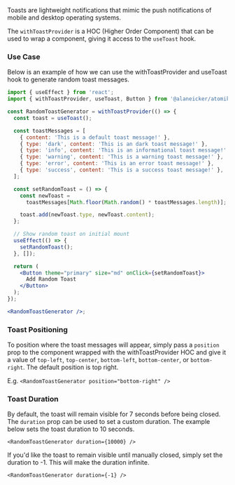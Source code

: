 Toasts are lightweight notifications that mimic the push notifications of mobile and desktop operating systems.

The `withToastProvider` is a HOC (Higher Order Component) that can be used to wrap a component, giving it access to the `useToast` hook.

### Use Case

Below is an example of how we can use the withToastProvider and useToast hook to generate random toast messages.

```jsx
import { useEffect } from 'react';
import { withToastProvider, useToast, Button } from '@alaneicker/atomik-ui';

const RandomToastGenerator = withToastProvider(() => {
  const toast = useToast();

  const toastMessages = [
    { content: 'This is a default toast message!' },
    { type: 'dark', content: 'This is an dark toast message!' },
    { type: 'info', content: 'This is an informational toast message!' },
    { type: 'warning', content: 'This is a warning toast message!' },
    { type: 'error', content: 'This is an error toast message!' },
    { type: 'success', content: 'This is a success toast message!' },
  ];

  const setRandomToast = () => {
    const newToast =
      toastMessages[Math.floor(Math.random() * toastMessages.length)];

    toast.add(newToast.type, newToast.content);
  };

  // Show random toast on initial mount
  useEffect(() => {
    setRandomToast();
  }, []);

  return (
    <Button theme="primary" size="md" onClick={setRandomToast}>
      Add Random Toast
    </Button>
  );
});

<RandomToastGenerator />;
```

### Toast Positioning

To position where the toast messages will appear, simply pass a `position` prop to the component wrapped with the withToastProvider HOC and give it a value of `top-left`, `top-center`, `bottom-left`, `bottom-center`, or `bottom-right`. The default position is top right.

E.g. `<RandomToastGenerator position="bottom-right" />`

### Toast Duration

By default, the toast will remain visible for 7 seconds before being closed. The `duration` prop can be used to set a custom duration. The example below sets the toast duration to 10 seconds.

`<RandomToastGenerator duration={10000} />`

If you'd like the toast to remain visible until manually closed, simply set the duration to -1. This will make the duration infinite.

`<RandomToastGenerator duration={-1} />`

